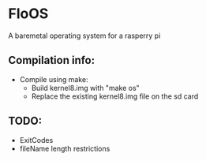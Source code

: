 # FloOS

A baremetal operating system for a rasperry pi


## Compilation info:
- Compile using make:
    - Build kernel8.img with "make os"
    - Replace the existing kernel8.img file on the sd card

## TODO:
- ExitCodes
- fileName length restrictions